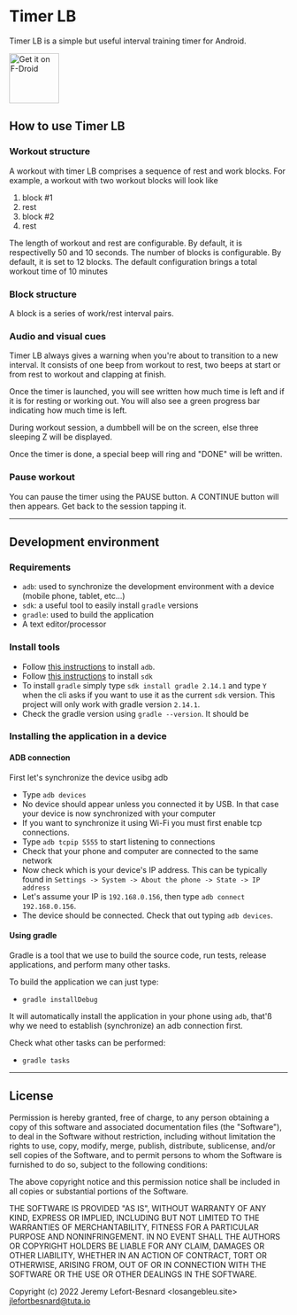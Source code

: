 # Timer LB

Timer LB is a simple but useful interval training timer for Android.

<a href="https://f-droid.org/packages/losangebleu.site.timerLB/" target="_blank">
<img src="https://f-droid.org/badge/get-it-on.png" alt="Get it on F-Droid" height="90"/></a>
</a>

## How to use Timer LB

### Workout structure

A workout with timer LB comprises a sequence of rest and work blocks. For example, a workout with two workout blocks will look like

1. block #1
2. rest
3. block #2
4. rest

The length of workout and rest are configurable. By default, it is respectivelly 50 and 10 seconds.
The number of blocks is configurable. By default, it is set to 12 blocks.
The default configuration brings a total workout time of 10 minutes

### Block structure

A block is a series of work/rest interval pairs. 

### Audio and visual cues

Timer LB always gives a warning when you're about to transition to a new interval. 
It consists of one beep from workout to rest, two beeps at start or from rest to workout and clapping at finish.

Once the timer is launched, you will see written how much time is left and if it is for resting or working out.
You will also see a green progress bar indicating how much time is left.

During workout session, a dumbbell will be on the screen, else three sleeping Z will be displayed.

Once the timer is done, a special beep will ring and "DONE" will be written.


### Pause workout

You can pause the timer using the PAUSE button. A CONTINUE button will then appears. Get back to the session tapping it.

---

## Development environment

### Requirements

+ `adb`: used to synchronize the development environment with a device (mobile phone, tablet, etc...)
+ `sdk`: a useful tool to easily install `gradle` versions
+ `gradle`: used to build the application
+ A text editor/processor

### Install tools

+ Follow [this instructions](https://developer.android.com/studio/command-line/adb) to install `adb`.
+ Follow [this instructions](https://sdkman.io/install) to install `sdk`
+ To install `gradle` simply type `sdk install gradle 2.14.1` and type `Y` when the cli asks if you want to use it as the current `sdk` version. This project will only work with gradle version `2.14.1`.
+ Check the gradle version using `gradle --version`. It should be 

### Installing the application in a device

#### ADB connection

First let's synchronize the device usibg adb

+ Type `adb devices`
+ No device should appear unless you connected it by USB. In that case your device is now synchronized with your computer
+ If you want to synchronize it using Wi-Fi you must first enable tcp connections.
+ Type `adb tcpip 5555` to start listening to connections
+ Check that your phone and computer are connected to the same network
+ Now check which is your device's IP address. This can be typically found in `Settings -> System -> About the phone -> State -> IP address`
+ Let's assume your IP is `192.168.0.156`, then type `adb connect 192.168.0.156`.
+ The device should be connected. Check that out typing `adb devices`.

#### Using gradle

Gradle is a tool that we use to build the source code, run tests, release applications, and perform many other tasks.

To build the application we can just type:

+ `gradle installDebug`

It will automatically install the application in your phone using `adb`, that'ß why we need to establish (synchronize) an adb connection first.

Check what other tasks can be performed:

+ `gradle tasks`

---

## License

Permission is hereby granted, free of charge, to any person obtaining a copy
of this software and associated documentation files (the "Software"), to deal
in the Software without restriction, including without limitation the rights
to use, copy, modify, merge, publish, distribute, sublicense, and/or sell
copies of the Software, and to permit persons to whom the Software is
furnished to do so, subject to the following conditions:

The above copyright notice and this permission notice shall be included in
all copies or substantial portions of the Software.
 
THE SOFTWARE IS PROVIDED "AS IS", WITHOUT WARRANTY OF ANY KIND, EXPRESS OR
IMPLIED, INCLUDING BUT NOT LIMITED TO THE WARRANTIES OF MERCHANTABILITY,
FITNESS FOR A PARTICULAR PURPOSE AND NONINFRINGEMENT. IN NO EVENT SHALL THE
AUTHORS OR COPYRIGHT HOLDERS BE LIABLE FOR ANY CLAIM, DAMAGES OR OTHER
LIABILITY, WHETHER IN AN ACTION OF CONTRACT, TORT OR OTHERWISE, ARISING FROM,
OUT OF OR IN CONNECTION WITH THE SOFTWARE OR THE USE OR OTHER DEALINGS IN
THE SOFTWARE.

Copyright (c) 2022 Jeremy Lefort-Besnard <losangebleu.site> <jlefortbesnard@tuta.io>
